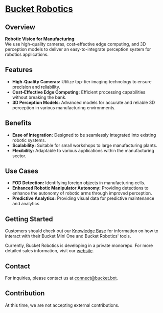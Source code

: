 # [Bucket Robotics](https://bucket.bot)

## Overview

**Robotic Vision for Manufacturing**  
We use high-quality cameras, cost-effective edge computing, and 3D perception models to deliver an easy-to-integrate perception system for robotics applications.

## Features

- **High-Quality Cameras:** Utilize top-tier imaging technology to ensure precision and reliability.
- **Cost-Effective Edge Computing:** Efficient processing capabilities without breaking the bank.
- **3D Perception Models:** Advanced models for accurate and reliable 3D perception in various manufacturing environments.

## Benefits

- **Ease of Integration:** Designed to be seamlessly integrated into existing robotic systems.
- **Scalability:** Suitable for small workshops to large manufacturing plants.
- **Flexibility:** Adaptable to various applications within the manufacturing sector.

## Use Cases

- **FOD Detection:** Identifying foreign objects in manufacturing cells.
- **Enhanced Robotic Manipulator Autonomy:** Providing detections to enhance the autonomy of robotic arms through improved perception.
- **Predictive Analytics:** Providing visual data for predictive maintenance and analytics.

## Getting Started
Customers should check out our [Knowledge Base](https://bucket-robotics.notion.site/ba8f273e048346498d50537a32c5dd0f?v=e37ee1947854461e94bc86f993289ece&pvs=4) for information on how to interact with their Bucket Mini One and Bucket Robotics' tools.

Currently, Bucket Robotics is developing in a private monorepo. For more detailed sales information, visit our [website](https://www.bucket.bot).

## Contact

For inquiries, please contact us at [connect@bucket.bot](mailto:connect@bucket.bot).

## Contribution

At this time, we are not accepting external contributions.
